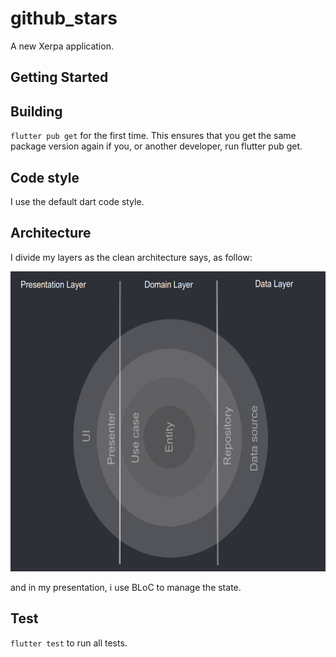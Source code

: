 # github_stars

A new Xerpa application.

## Getting Started

## Building
`flutter pub get` for the first time. This ensures that you get the same package version again if you, or
another developer, run flutter pub get.

## Code style

I use the default dart code style.

## Architecture

I divide my layers as the clean architecture says, as follow:

<img src="architecture_layers.png" height="480" width="640"/>

and in my presentation, i use BLoC to manage the state.

## Test
`flutter test` to run all tests.